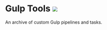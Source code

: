 # Gulp Tools ![](https://img.shields.io/maintenance/no/2016)

An archive of custom Gulp pipelines and tasks.

